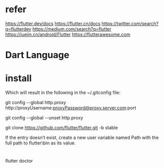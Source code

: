 # refer

https://flutter.dev/docs
https://flutter.cn/docs
https://twitter.com/search?q=flutterdev
https://medium.com/search?q=flutter
https://juejin.cn/android/Flutter
https://flutterawesome.com

# Dart Language


# install

Which will result in the following in the ~/.gitconfig file:


git config --global http.proxy http://proxyUsername:proxyPassword@proxy.server.com:port

git config --global --unset http.proxy

git clone https://github.com/flutter/flutter.git -b stable

If the entry doesn’t exist, create a new user variable named Path with the full path to flutter\bin as its value.

#
flutter doctor